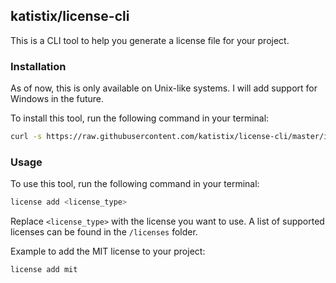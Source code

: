 ## katistix/license-cli

This is a CLI tool to help you generate a license file for your project.

### Installation

As of now, this is only available on Unix-like systems. I will add support for Windows in the future.

To install this tool, run the following command in your terminal:

```bash
curl -s https://raw.githubusercontent.com/katistix/license-cli/master/install.sh | bash
```

### Usage

To use this tool, run the following command in your terminal:

```bash
license add <license_type>
```

Replace `<license_type>` with the license you want to use. A list of supported licenses can be found in the `/licenses` folder.

Example to add the MIT license to your project:

```bash
license add mit
```
